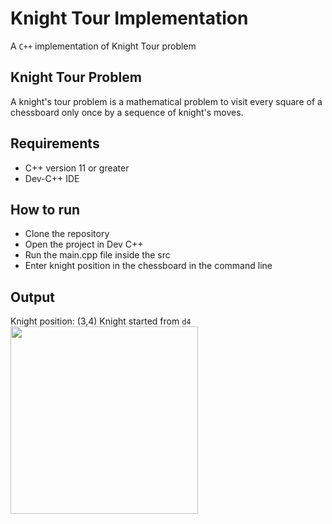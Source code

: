 # Knight Tour Implementation


A ``C++`` implementation of Knight Tour problem


## Knight Tour Problem


A knight's tour problem is a mathematical problem to visit every square of a chessboard only once by a sequence of knight's moves.

 
## Requirements


- C++  version 11 or greater
- Dev-C++ IDE


## How to run
* Clone the repository
* Open the project in Dev C++
* Run the main.cpp file inside the src
* Enter knight position in the chessboard in the command line 


## Output


Knight position: (3,4)
Knight started from `d4`
<img src="https://user-images.githubusercontent.com/47594854/143924142-84eeda2e-0b75-4905-8771-8ed6073effa1.png" width="300">
